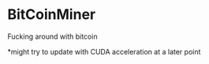 # BitCoinMiner
Fucking around with bitcoin

*might try to update with CUDA acceleration at a later point
